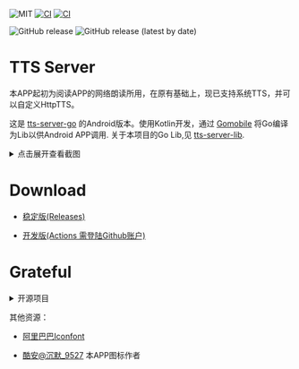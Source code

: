 ![MIT](https://img.shields.io/badge/license-MIT-green)
[![CI](https://github.com/jing332/tts-server-android/actions/workflows/release.yml/badge.svg)](https://github.com/jing332/tts-server-android/actions/workflows/release.yml)
[![CI](https://github.com/jing332/tts-server-android/actions/workflows/test.yml/badge.svg)](https://github.com/jing332/tts-server-android/actions/workflows/test.yml)

![GitHub release](https://img.shields.io/github/downloads/jing332/tts-server-android/total)
![GitHub release (latest by date)](https://img.shields.io/github/downloads/jing332/tts-server-android/latest/total)

# TTS Server
本APP起初为阅读APP的网络朗读所用，在原有基础上，现已支持系统TTS，并可以自定义HttpTTS。

这是 [tts-server-go](https://github.com/jing332/tts-server-go) 的Android版本。使用Kotlin开发，通过 [Gomobile](https://pkg.go.dev/golang.org/x/mobile/cmd/gomobile) 将Go编译为Lib以供Android APP调用. 关于本项目的Go Lib,见 [tts-server-lib](./tts-server-lib).

<details>
  <summary>点击展开查看截图</summary>
  
> 左图为服务转发日志界面，用于阅读APP的网络朗读。<br>
右图为系统TTS配置界面，可被使用系统TTS的APP调用。

  <img src="./images/Screenshot_Main.png" height="150px">
  <img src="./images/Screenshot_SysTTS.png" height="150px">
  
</details>

# Download

* [稳定版(Releases)](https://github.com/jing332/tts-server-android/releases)

* [开发版(Actions 需登陆Github账户)](https://github.com/jing332/tts-server-android/actions)


# Grateful

<details>
  <summary>开源项目</summary>

|  Android Application   | Microsoft TTS  |
|  ----  | ----  |
| [gedoor/legado](https://github.com/gedoor/legado)        | [wxxxcxx/ms-ra-forwarder](https://github.com/wxxxcxx/ms-ra-forwarder) |
| [ag2s20150909/TTS](https://github.com/ag2s20150909/TTS)  | [litcc/tts-server](https://github.com/litcc/tts-server) |
| [benjaminwan/ChineseTtsTflite](https://github.com/benjaminwan/ChineseTtsTflite)| [asters1/tts](https://github.com/asters1/tts) |
| [yellowgreatsun/MXTtsEngine](https://github.com/yellowgreatsun/MXTtsEngine) |
| [2dust/v2rayNG](https://github.com/2dust/v2rayNG) |

| Android Library | Description |
| ----      | ---- |
| [gedoor/rhino-android](https://github.com/gedoor/rhino-android) | Give access to RhinoScriptEngine from the JSR223 interfaces on Android JRE. |
| [liangjingkanji/BRV](https://github.com/liangjingkanji/BRV) | Android上最好的RecyclerView框架, 比 BRVAH 更简单强大 |
| [liangjingkanji/Net](https://github.com/liangjingkanji/Net) | Android最好的网络请求工具, 比 Retrofit/OkGo 更简单易用 |
| [chibatching/kotpref](https://github.com/chibatching/kotpref) |  Android SharedPreferences delegation library for Kotlin |
| [google/ExoPlayer](https://github.com/google/ExoPlayer) | An extensible media player for Android |
| [material-components-android](https://github.com/material-components/material-components-android) | Modular and customizable Material Design UI components for Android |
| [kotlinx.serialization](https://github.com/Kotlin/kotlinx.serialization/) | Kotlin multiplatform / multi-format serialization |
| [kotlinx.coroutine](https://github.com/Kotlin/kotlinx.coroutines) | Library support for Kotlin coroutines |

</details>

其他资源：
* [阿里巴巴Iconfont](https://www.iconfont.cn/)
 
* [酷安@沉默_9527](https://www.coolapk.com/u/230844) 本APP图标作者
